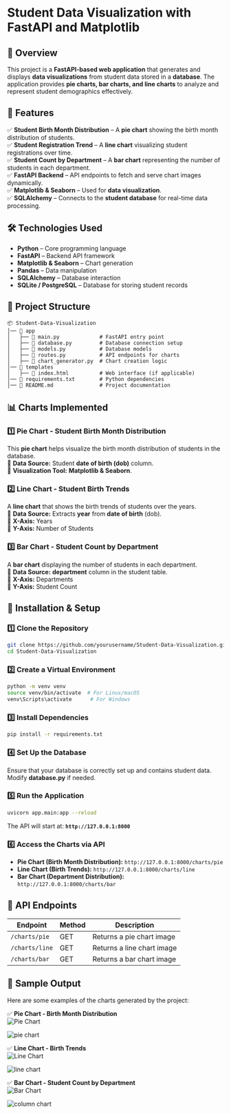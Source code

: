 # **Student Data Visualization with FastAPI and Matplotlib**  

## **📌 Overview**  
This project is a **FastAPI-based web application** that generates and displays **data visualizations** from student data stored in a **database**. The application provides **pie charts, bar charts, and line charts** to analyze and represent student demographics effectively.  

## **🚀 Features**  
✅ **Student Birth Month Distribution** – A **pie chart** showing the birth month distribution of students.  
✅ **Student Registration Trend** – A **line chart** visualizing student registrations over time.  
✅ **Student Count by Department** – A **bar chart** representing the number of students in each department.  
✅ **FastAPI Backend** – API endpoints to fetch and serve chart images dynamically.  
✅ **Matplotlib & Seaborn** – Used for **data visualization**.  
✅ **SQLAlchemy** – Connects to the **student database** for real-time data processing.  

## **🛠️ Technologies Used**  
- **Python** – Core programming language  
- **FastAPI** – Backend API framework  
- **Matplotlib & Seaborn** – Chart generation  
- **Pandas** – Data manipulation  
- **SQLAlchemy** – Database interaction  
- **SQLite / PostgreSQL** – Database for storing student records  

## **📂 Project Structure**  
```
📦 Student-Data-Visualization
│── 📂 app
│   ├── 📄 main.py             # FastAPI entry point
│   ├── 📄 database.py         # Database connection setup
│   ├── 📄 models.py           # Database models
│   ├── 📄 routes.py           # API endpoints for charts
│   ├── 📄 chart_generator.py  # Chart creation logic
│── 📂 templates
│   ├── 📄 index.html          # Web interface (if applicable)
│── 📄 requirements.txt        # Python dependencies
│── 📄 README.md               # Project documentation
```

## **📊 Charts Implemented**  

### **1️⃣ Pie Chart - Student Birth Month Distribution**  
This **pie chart** helps visualize the birth month distribution of students in the database.  
🔹 **Data Source:** Student **date of birth (dob)** column.  
🔹 **Visualization Tool:** **Matplotlib & Seaborn**.  

### **2️⃣ Line Chart - Student Birth Trends**  
A **line chart** that shows the birth trends of students over the years.  
🔹 **Data Source:** Extracts **year** from **date of birth** (dob).  
🔹 **X-Axis:** Years  
🔹 **Y-Axis:** Number of Students  

### **3️⃣ Bar Chart - Student Count by Department**  
A **bar chart** displaying the number of students in each department.  
🔹 **Data Source:** **department** column in the student table.  
🔹 **X-Axis:** Departments  
🔹 **Y-Axis:** Student Count  

## **🔧 Installation & Setup**  

### **1️⃣ Clone the Repository**  
```sh
git clone https://github.com/yourusername/Student-Data-Visualization.git
cd Student-Data-Visualization
```

### **2️⃣ Create a Virtual Environment**  
```sh
python -m venv venv
source venv/bin/activate  # For Linux/macOS
venv\Scripts\activate      # For Windows
```

### **3️⃣ Install Dependencies**  
```sh
pip install -r requirements.txt
```

### **4️⃣ Set Up the Database**  
Ensure that your database is correctly set up and contains student data. Modify **database.py** if needed.  

### **5️⃣ Run the Application**  
```sh
uvicorn app.main:app --reload
```
The API will start at: **`http://127.0.0.1:8000`**  

### **6️⃣ Access the Charts via API**  
- **Pie Chart (Birth Month Distribution):** `http://127.0.0.1:8000/charts/pie`  
- **Line Chart (Birth Trends):** `http://127.0.0.1:8000/charts/line`  
- **Bar Chart (Department Distribution):** `http://127.0.0.1:8000/charts/bar`  

## **📌 API Endpoints**  
| Endpoint             | Method | Description |
|----------------------|--------|-------------|
| `/charts/pie`       | GET    | Returns a pie chart image |
| `/charts/line`      | GET    | Returns a line chart image |
| `/charts/bar`       | GET    | Returns a bar chart image |

## **📸 Sample Output**  
Here are some examples of the charts generated by the project:

✅ **Pie Chart - Birth Month Distribution**  
![Pie Chart](static/images/pie_chart.png) 

![pie chart](https://github.com/user-attachments/assets/6434cb35-6b84-4ad6-9dd5-45aa6ebe420c)
 

✅ **Line Chart - Birth Trends**  
![Line Chart](static/images/line_chart.png) 

![line chart](https://github.com/user-attachments/assets/897d73a9-f10c-4d3b-81ee-a058cc355316)


✅ **Bar Chart - Student Count by Department**  
![Bar Chart](static/images/bar_chart.png)  

![column chart](https://github.com/user-attachments/assets/c9cc38b7-fee3-4dda-aaf1-70b1dbe2a5c4)


